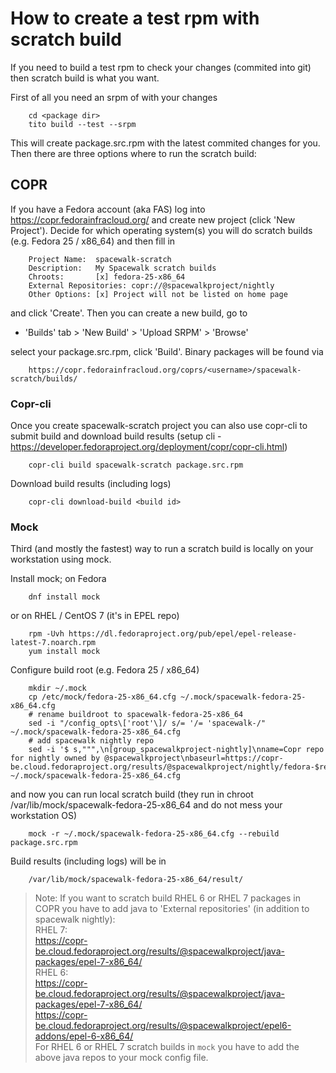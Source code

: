 # How to create a test rpm with scratch build

If you need to build a test rpm to check your changes (commited into git) then scratch build is what you want.

First of all you need an srpm of with your changes

        cd <package dir>
        tito build --test --srpm

This will create package.src.rpm with the latest commited changes for you.
Then there are three options where to run the scratch build:

## COPR

If you have a Fedora account (aka FAS) log into https://copr.fedorainfracloud.org/ and create new
project (click 'New Project'). Decide for which operating system(s) you will do scratch builds (e.g.
Fedora 25 / x86_64) and then fill in

        Project Name:  spacewalk-scratch
        Description:   My Spacewalk scratch builds
        Chroots:       [x] fedora-25-x86_64
        External Repositories: copr://@spacewalkproject/nightly
        Other Options: [x] Project will not be listed on home page

and click 'Create'. Then you can create a new build, go to 

* 'Builds' tab > 'New Build' > 'Upload SRPM' > 'Browse'

select your package.src.rpm, click 'Build'.
Binary packages will be found via

        https://copr.fedorainfracloud.org/coprs/<username>/spacewalk-scratch/builds/

### Copr-cli

Once you create spacewalk-scratch project you can also use copr-cli to submit build and download
build results (setup cli - https://developer.fedoraproject.org/deployment/copr/copr-cli.html)

        copr-cli build spacewalk-scratch package.src.rpm

Download build results (including logs)

        copr-cli download-build <build id>


### Mock

Third (and mostly the fastest) way to run a scratch build is locally on your workstation using mock.

Install mock; on Fedora

        dnf install mock

or on RHEL / CentOS 7 (it's in EPEL repo)

        rpm -Uvh https://dl.fedoraproject.org/pub/epel/epel-release-latest-7.noarch.rpm
        yum install mock

Configure build root (e.g. Fedora 25 / x86_64)

        mkdir ~/.mock
        cp /etc/mock/fedora-25-x86_64.cfg ~/.mock/spacewalk-fedora-25-x86_64.cfg
        # rename buildroot to spacewalk-fedora-25-x86_64
        sed -i "/config_opts\['root'\]/ s/= '/= 'spacewalk-/" ~/.mock/spacewalk-fedora-25-x86_64.cfg
        # add spacewalk nightly repo
        sed -i '$ s,""",\n[group_spacewalkproject-nightly]\nname=Copr repo for nightly owned by @spacewalkproject\nbaseurl=https://copr-be.cloud.fedoraproject.org/results/@spacewalkproject/nightly/fedora-$releasever-$basearch/\ngpgcheck=0\nenabled=1\n""",' ~/.mock/spacewalk-fedora-25-x86_64.cfg

and now you can run local scratch build (they run in chroot /var/lib/mock/spacewalk-fedora-25-x86_64
and do not mess your workstation OS)

        mock -r ~/.mock/spacewalk-fedora-25-x86_64.cfg --rebuild package.src.rpm

Build results (including logs) will be in

        /var/lib/mock/spacewalk-fedora-25-x86_64/result/


> Note: If you want to scratch build RHEL 6 or RHEL 7 packages in COPR you have to add java to 'External repositories' (in addition to spacewalk nightly):  
> RHEL 7:  
>   https://copr-be.cloud.fedoraproject.org/results/@spacewalkproject/java-packages/epel-7-x86_64/  
> RHEL 6:  
>   https://copr-be.cloud.fedoraproject.org/results/@spacewalkproject/java-packages/epel-7-x86_64/  
>   https://copr-be.cloud.fedoraproject.org/results/@spacewalkproject/epel6-addons/epel-6-x86_64/    
> For RHEL 6 or RHEL 7 scratch builds in `mock` you have to add the above java repos to your mock config file.
